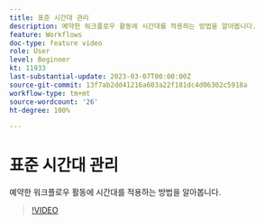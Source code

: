```yaml
---
title: 표준 시간대 관리
description: 예약한 워크플로우 활동에 시간대를 적용하는 방법을 알아봅니다.
feature: Workflows
doc-type: feature video
role: User
level: Beginner
kt: 11933
last-substantial-update: 2023-03-07T00:00:00Z
source-git-commit: 13f7ab2dd41216a603a22f181dc4d06302c5918a
workflow-type: tm+mt
source-wordcount: '26'
ht-degree: 100%

---
```



# 표준 시간대 관리

예약한 워크플로우 활동에 시간대를 적용하는 방법을 알아봅니다.

>[!VIDEO](https://video.tv.adobe.com/v/3416040?quality=12&learn=on)
